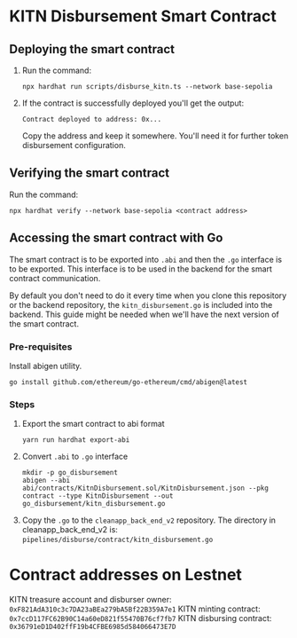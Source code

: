 # KITN Disbursement Smart Contract

## Deploying the smart contract

1.  Run the command:
    ```
    npx hardhat run scripts/disburse_kitn.ts --network base-sepolia
    ```
2.  If the contract is successfully deployed you'll get the output:
    ```
    Contract deployed to address: 0x...
    ```
    Copy the address and keep it somewhere. You'll need it for further token disbursement configuration.

## Verifying the smart contract

Run the command:
```
npx hardhat verify --network base-sepolia <contract address>
```

## Accessing the smart contract with Go

The smart contract is to be exported into `.abi` and then the `.go` interface is to be exported. This interface is to be used in the backend for the smart contract communication.

By default you don't need to do it every time when you clone this repository or the backend repository, the `kitn_disbursement.go` is included into the backend. This guide might be needed when we'll have the next version of the smart contract. 

### Pre-requisites

Install abigen utility.

```
go install github.com/ethereum/go-ethereum/cmd/abigen@latest
```

### Steps

1.  Export the smart contract to abi format
    ```
    yarn run hardhat export-abi
    ```
1.  Convert `.abi` to `.go` interface
    ```
    mkdir -p go_disbursement
    abigen --abi abi/contracts/KitnDisbursement.sol/KitnDisbursement.json --pkg contract --type KitnDisbursement --out go_disbursement/kitn_disbursement.go
    ```
1.  Copy the `.go` to the `cleanapp_back_end_v2` repository. The directory in cleanapp_back_end_v2 is: `pipelines/disburse/contract/kitn_disbursement.go`

# Contract addresses on Lestnet
KITN treasure account and disburser owner: `0xF821AdA310c3c7DA23aBEa279bA5Bf22B359A7e1`
KITN minting contract: `0x7ccD117FC62B90C14a60eD821f55470B76cf7fb7`
KITN disbursing contract: `0x36791eD1D402ffF19b4CFBE6985d584066473E7D`